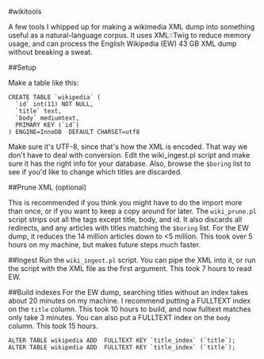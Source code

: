 #wikitools

A few tools I whipped up for making a wikimedia XML dump into something useful as a natural-language corpus. It uses XML::Twig to reduce memory usage, and can process the English Wikipedia (EW) 43 GB XML dump without breaking a sweat.


##Setup

Make a table like this: 

    CREATE TABLE `wikipedia` (
      `id` int(11) NOT NULL,
      `title` text,
      `body` mediumtext,
      PRIMARY KEY (`id`)
    ) ENGINE=InnoDB  DEFAULT CHARSET=utf8
    
Make sure it's UTF-8, since that's how the XML is encoded. That way we don't have to deal with conversion. Edit the wiki_ingest.pl script and make sure it has the right info for your database. Also, browse the `$boring` list to see if you'd like to change which titles are discarded. 

##Prune XML (optional)

This is recommended if you think you might have to do the import more than once, or if you want to keep a copy around for later. The `wiki_prune.pl` script strips out all the tags except title, body, and id. It also discards all redirects, and any articles with titles matching the `$boring` list. For the EW dump, it reduces the 14 million articles down to <5 million.  This took over 5 hours on my machine, but makes future steps much faster.

##Ingest
Run the `wiki_ingest.pl` script. You can pipe the XML into it, or run the script with the XML file as the first argument. This took 7 hours to read EW.

##Build indexes
For the EW dump, searching titles without an index takes about 20 minutes on my machine. I recommend putting a FULLTEXT index on the `title` column. This took 10 hours to build, and now fulltext matches only take 3 minutes. You can also put a FULLTEXT index on the `body` column. This took 15 hours. 

    ALTER TABLE wikipedia ADD  FULLTEXT KEY `title_index` (`title`);
    ALTER TABLE wikipedia ADD  FULLTEXT KEY `title_index` (`title`);
